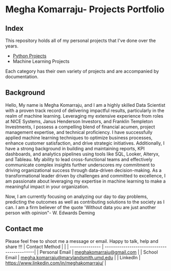 # Megha Komarraju- Projects Portfolio
## Index
This repository holds all of my personal projects that I've done over the years.

* [Python Projects](https://github.com/Megha-Komarraju/Personal_Projects/tree/main/Python%20Projects)
* Machine Learning Projects

Each category has their own variety of projects and are accompanied by documentation.

## Background
Hello, 
My name is Megha Komarraju, and I am a highly skilled Data Scientist with a proven track record of delivering impactful results, particularly in the realm of machine learning. Leveraging my extensive experience from roles at NICE Systems, Janus Henderson Investors, and Franklin Templeton Investments, I possess a compelling blend of financial acumen, project management expertise, and technical proficiency. I have successfully applied machine learning techniques to optimize business processes, enhance customer satisfaction, and drive strategic initiatives. Additionally, I have a strong background in building and maintaining reports, KPI dashboards, and analytics pipelines using tools like SQL, Looker, Alteryx, and Tableau. My ability to lead cross-functional teams and effectively communicate complex insights further underscores my commitment to driving organizational success through data-driven decision-making. As a transformational leader driven by challenges and committed to excellence, I am passionate about leveraging my expertise in machine learning to make a meaningful impact in your organization.

Now, I am currently focusing on analyzing our day to day problems, predicting the outcomes as well as contributing solutions to the society as I can. I am a firm believer of the quote 'Without data you are just another person with opinion"- W. Edwards Deming

## Contact me
Please feel free to shoot me a message or email. Happy to talk, help and share !!!
| Contact Method  |                                             |
| --------------- | --------------------------------------------|
| Personal Email  | meghakomarraju@gmail.com                    |
| School Email    | megha.komarraju@marylandsmith.umd.edu       |
| LinkedIn        | https://www.linkedin.com/in/meghakomarraju/ |


